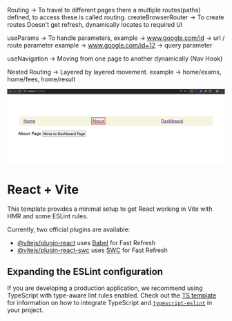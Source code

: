 Routing -> To travel to different pages there a multiple routes(paths) defined, to access these is called routing.
createBrowserRouter -> To create routes
Doesn't get refresh, dynamically locates to required UI

useParams -> To handle parameters, example -> www.google.com/id -> url / route parameter
                                   example -> www.google.com/id=12 -> query parameter

useNavigation -> Moving from one page to another dynamically (Nav Hook)

Nested Routing -> Layered by layered movement. example -> home/exams, home/fees, home/result

![Screenshot](src/assets/img.png)

# React + Vite

This template provides a minimal setup to get React working in Vite with HMR and some ESLint rules.

Currently, two official plugins are available:

- [@vitejs/plugin-react](https://github.com/vitejs/vite-plugin-react/blob/main/packages/plugin-react) uses [Babel](https://babeljs.io/) for Fast Refresh
- [@vitejs/plugin-react-swc](https://github.com/vitejs/vite-plugin-react/blob/main/packages/plugin-react-swc) uses [SWC](https://swc.rs/) for Fast Refresh

## Expanding the ESLint configuration

If you are developing a production application, we recommend using TypeScript with type-aware lint rules enabled. Check out the [TS template](https://github.com/vitejs/vite/tree/main/packages/create-vite/template-react-ts) for information on how to integrate TypeScript and [`typescript-eslint`](https://typescript-eslint.io) in your project.
